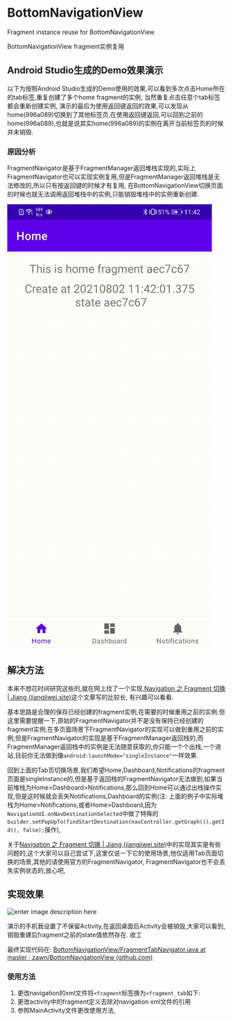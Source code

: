 # BottomNavigationView

Fragment instance reuse for BottomNavigationView

BottomNavigationView fragment实例复用

## Android Studio生成的Demo效果演示

以下为按照Android Studio生成的Demo使用的效果,可以看到多次点击Home所在的tab标签,重复创建了多个home fragment的实例, 当然重复点击任意个tab标签都会重新创建实例, 演示的最后为使用返回键返回的效果,可以发现从home(996a089)切换到了其他标签页,在使用返回键返回,可以回到之前的home(996a089),也就是说其实home(996a089)的实例在离开当前标签页的时候并未销毁.

### 原因分析
FragmentNavigator是基于FragmentManager返回堆栈实现的,实际上FragmentNavigator也可以实现实例复用,但是FragmentManager返回堆栈是无法修改的,所以只有按返回键的时候才有复用, 在BottomNavigationView切换页面的时候也就无法调用返回堆栈中的实例,只能销毁堆栈中的实例重新创建.

![enter image description here](https://github.com/zawn/BottomNavigationView/blob/demo/gif/SVID_20210802_114205_1.gif?raw=true)

## 解决方法

本来不想花时间研究这些的,就在网上找了一个实现,[Navigation 之 Fragment 切换 | Jiang (jiangjiwei.site)](https://jiangjiwei.site/post/navigation-zhi-fragment-qie-huan/)这个文章写的比较长, 有兴趣可以看看.

基本思路是合理的保存已经创建的fragment实例,在需要的时候重用之前的实例.但这里需要提醒一下,原始的FragmentNavigator并不是没有保持已经创建的fragment实例,在多页面场景下FragmentNavigator的实现可以做到重用之前的实例,但是FragmentNavigator的实现是基于FragmentManager返回栈的,而FragmentManager返回栈中的实例是无法随意获取的,你只能一个个出栈,一个进站,目前你无法做到像`android:launchMode="singleInstance"`一样效果.

回到上面的Tab页切换场景,我们希望Home,Dashboard,Notifications的fragment页面是singleInstance的,但是基于返回栈的FragmentNavigator无法做到,如果当前堆栈为Home>Dashboard>Notifications,那么回到Home可以通过出栈操作实现,但是这时候就会丢失Notifications,Dashboard的实例(注: 上面的例子中实际堆栈为Home>Notifications,或者Home>Dashboard,因为`NavigationUI.onNavDestinationSelected`中做了特殊的`builder.setPopUpTo(findStartDestination(navController.getGraph()).getId(), false);`操作),

关于[Navigation 之 Fragment 切换 | Jiang (jiangjiwei.site)](https://jiangjiwei.site/post/navigation-zhi-fragment-qie-huan/)中的实现其实是有些问题的,这个大家可以自己尝试下,这里仅说一下它的使用场景,他仅适用Tab页面切换的场景,其他的请使用官方的FragmentNavigator, FragmentNavigator也不会丢失实例状态的,放心吧,


## 实现效果
![enter image description here](https://github.com/zawn/BottomNavigationView/blob/master/gif/SVID_20210802_132650_1.gif?raw=true)


演示的手机我设置了不保留Activity,在返回桌面后Activity会被销毁,大家可以看到,销毁重建后fragment之前的state值依然存在. 收工

最终实现代码在:
[BottomNavigationView/FragmentTabNavigator.java at master · zawn/BottomNavigationView (github.com)](https://github.com/zawn/BottomNavigationView/blob/master/app/src/main/java/com/saicmotor/sc/myapplication/ui/FragmentTabNavigator.java)

### 使用方法

1.	更改navigation的xml文件将`<fragment`标签换为`<fragment_tab`如下:
2.	更改activity中的fragment定义去除对navigation xml文件的引用
3.	参照MainActivity文件更改使用方法,
